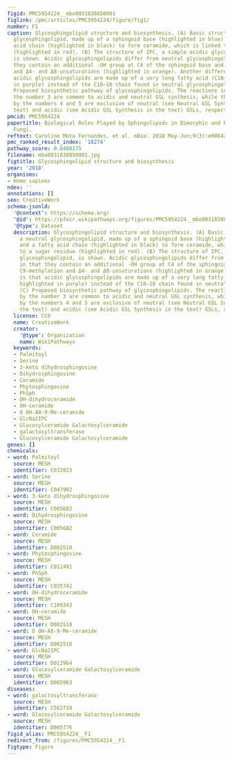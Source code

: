 ```yaml
---
figid: PMC5954224__mbo0031838850001
figlink: /pmc/articles/PMC5954224/figure/fig1/
number: F1
caption: Glycosphingolipid structure and biosynthesis. (A) Basic structure of a neutral
  glycosphingolipid, made up of a sphingoid base (highlighted in blue) and a fatty
  acid chain (highlighted in black) to form ceramide, which is linked to a sugar residue
  (highlighted in red). (B) The structure of IPC, a simple acidic glycosphingolipid,
  is shown. Acidic glycosphingolipids differ from neutral glycosphingolipids in that
  they contain an additional -OH group at C4 of the sphingoid base and lack C9-methylation
  and Δ4- and Δ8-unsaturations (highlighted in orange). Another difference is that
  acidic glycosphingolipids are made up of a very long fatty acid (C18–26, highlighted
  in purple) instead of the C16–18 chain found in neutral glycosphingolipids. (C)
  Proposed biosynthetic pathway of glycosphingolipids. The reactions indicated by
  the number 3 are common to acidic and neutral GSL synthesis, while those indicated
  by the numbers 4 and 5 are exclusive of neutral (see Neutral GSL Synthesis in the
  text) and acidic (see Acidic GSL Synthesis in the text) GSLs, respectively.
pmcid: PMC5954224
papertitle: Biological Roles Played by Sphingolipids in Dimorphic and Filamentous
  Fungi.
reftext: Caroline Mota Fernandes, et al. mBio. 2018 May-Jun;9(3):e00642-18.
pmc_ranked_result_index: '18274'
pathway_score: 0.8400175
filename: mbo0031838850001.jpg
figtitle: Glycosphingolipid structure and biosynthesis
year: '2018'
organisms:
- Homo sapiens
ndex: ''
annotations: []
seo: CreativeWork
schema-jsonld:
  '@context': https://schema.org/
  '@id': https://pfocr.wikipathways.org/figures/PMC5954224__mbo0031838850001.html
  '@type': Dataset
  description: Glycosphingolipid structure and biosynthesis. (A) Basic structure of
    a neutral glycosphingolipid, made up of a sphingoid base (highlighted in blue)
    and a fatty acid chain (highlighted in black) to form ceramide, which is linked
    to a sugar residue (highlighted in red). (B) The structure of IPC, a simple acidic
    glycosphingolipid, is shown. Acidic glycosphingolipids differ from neutral glycosphingolipids
    in that they contain an additional -OH group at C4 of the sphingoid base and lack
    C9-methylation and Δ4- and Δ8-unsaturations (highlighted in orange). Another difference
    is that acidic glycosphingolipids are made up of a very long fatty acid (C18–26,
    highlighted in purple) instead of the C16–18 chain found in neutral glycosphingolipids.
    (C) Proposed biosynthetic pathway of glycosphingolipids. The reactions indicated
    by the number 3 are common to acidic and neutral GSL synthesis, while those indicated
    by the numbers 4 and 5 are exclusive of neutral (see Neutral GSL Synthesis in
    the text) and acidic (see Acidic GSL Synthesis in the text) GSLs, respectively.
  license: CC0
  name: CreativeWork
  creator:
    '@type': Organization
    name: WikiPathways
  keywords:
  - Palmitoyl
  - Serine
  - 3-keto dihydrosphingosine
  - Dihydrosphingosine
  - Ceramide
  - Phytosphingosine
  - PhSph
  - OH-dihydroceramide
  - OH-ceramide
  - O OH-A8-9-Me-ceramide
  - GlcNa2IPC
  - Glucosylceramide Galactosylceramide
  - galactosyltransferase
  - Glucosylceramide Galactosylceramide
genes: []
chemicals:
- word: Palmitoyl
  source: MESH
  identifier: C032023
- word: Serine
  source: MESH
  identifier: C047902
- word: 3-keto dihydrosphingosine
  source: MESH
  identifier: C005682
- word: Dihydrosphingosine
  source: MESH
  identifier: C005682
- word: Ceramide
  source: MESH
  identifier: D002518
- word: Phytosphingosine
  source: MESH
  identifier: C012491
- word: PhSph
  source: MESH
  identifier: C035742
- word: OH-dihydroceramide
  source: MESH
  identifier: C109343
- word: OH-ceramide
  source: MESH
  identifier: D002518
- word: O OH-A8-9-Me-ceramide
  source: MESH
  identifier: D002518
- word: GlcNa2IPC
  source: MESH
  identifier: D012964
- word: Glucosylceramide Galactosylceramide
  source: MESH
  identifier: D005963
diseases:
- word: galactosyltransferase
  source: MESH
  identifier: C562719
- word: Glucosylceramide Galactosylceramide
  source: MESH
  identifier: D005776
figid_alias: PMC5954224__F1
redirect_from: /figures/PMC5954224__F1
figtype: Figure
---
```

